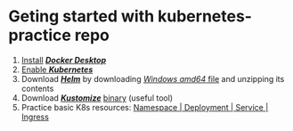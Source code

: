 # Geting started with kubernetes-practice repo

1. [Install](https://docs.docker.com/desktop/setup/install/windows-install/) [**_Docker Desktop_**](https://www.docker.com/products/docker-desktop/)
2. [Enable **_Kubernetes_**](https://docs.docker.com/desktop/features/kubernetes/)
3. Download [**_Helm_**](https://helm.sh/) by downloading [_Windows amd64_ file](https://github.com/helm/helm/releases/latest/) and unzipping its contents
4. Download [**_Kustomize_**](https://kustomize.io/) [binary](https://github.com/kubernetes-sigs/kustomize/releases/latest/) (useful tool)
5. Practice basic K8s resources: [Namespace | Deployment | Service | Ingress](https://github.com/me-coder/kubernetes-practice/tree/main/ingress)
